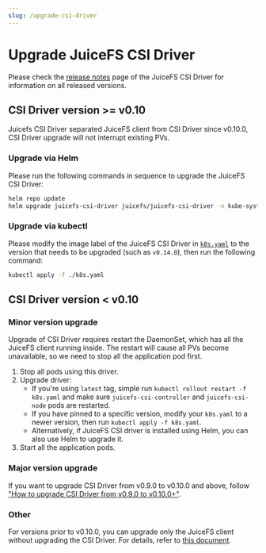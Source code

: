 ```yaml
---
slug: /upgrade-csi-driver
---
```


# Upgrade JuiceFS CSI Driver

Please check the [release notes](https://github.com/juicedata/juicefs-csi-driver/releases) page of the JuiceFS CSI Driver for information on all released versions.

## CSI Driver version >= v0.10

Juicefs CSI Driver separated JuiceFS client from CSI Driver since v0.10.0, CSI Driver upgrade will not interrupt existing PVs.

### Upgrade via Helm

Please run the following commands in sequence to upgrade the JuiceFS CSI Driver:

```bash
helm repo update
helm upgrade juicefs-csi-driver juicefs/juicefs-csi-driver -n kube-system -f ./values.yaml
```

### Upgrade via kubectl

Please modify the image label of the JuiceFS CSI Driver in [`k8s.yaml`](https://github.com/juicedata/juicefs-csi-driver/blob/master/deploy/k8s.yaml) to the version that needs to be upgraded (such as `v0.14.0`), then run the following command:

```sh
kubectl apply -f ./k8s.yaml
```

## CSI Driver version < v0.10

### Minor version upgrade

Upgrade of CSI Driver requires restart the DaemonSet, which has all the JuiceFS client running inside. The restart will
cause all PVs become unavailable, so we need to stop all the application pod first.

1. Stop all pods using this driver.
2. Upgrade driver:
    * If you're using `latest` tag, simple run `kubectl rollout restart -f k8s.yaml` and make
      sure `juicefs-csi-controller` and `juicefs-csi-node` pods are restarted.
    * If you have pinned to a specific version, modify your `k8s.yaml` to a newer version, then
      run `kubectl apply -f k8s.yaml`.
    * Alternatively, if JuiceFS CSI driver is installed using Helm, you can also use Helm to upgrade it.
3. Start all the application pods.

### Major version upgrade

If you want to upgrade CSI Driver from v0.9.0 to v0.10.0 and above, follow ["How to upgrade CSI Driver from v0.9.0 to v0.10.0+"](upgrade-csi-driver-from-0.9-to-0.10.md).

### Other

For versions prior to v0.10.0, you can upgrade only the JuiceFS client without upgrading the CSI Driver. For details, refer to [this document](upgrade-juicefs.md).
